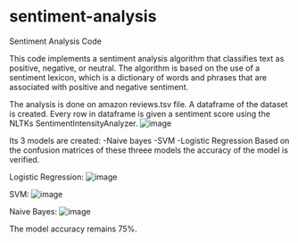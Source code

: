 # sentiment-analysis
Sentiment Analysis Code

This code implements a sentiment analysis algorithm that classifies text as positive, negative, or neutral. 
The algorithm is based on the use of a sentiment lexicon, which is a dictionary of words and phrases that are associated with positive and negative sentiment.

The analysis is done on amazon reviews.tsv file.
A dataframe of the dataset is created.
Every row in dataframe is given a sentiment score using the NLTKs SentimentIntensityAnalyzer.
![image](https://github.com/SubhanshuWalia/sentiment-analysis/assets/150337661/56993546-c452-4e9c-9855-656555b95653)

Its 3 models are created:
-Naive bayes
-SVM
-Logistic Regression
Based on the confusion matrices of these threee models the accuracy of the model is verified.

Logistic Regression:
![image](https://github.com/SubhanshuWalia/sentiment-analysis/assets/150337661/cff0e1c6-1e2d-48bf-b70f-62f29f90e429)

SVM:
![image](https://github.com/SubhanshuWalia/sentiment-analysis/assets/150337661/a03c7bb3-c0b2-4296-8636-b209c10f4840)

Naive Bayes:
![image](https://github.com/SubhanshuWalia/sentiment-analysis/assets/150337661/c241b7d6-21be-4d39-b153-96bc4c60167d)

The model accuracy remains 75%.



